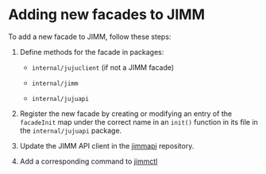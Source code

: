 # Adding new facades to JIMM

To add a new facade to JIMM, follow these steps:

1. Define methods for the facade in packages:
      - `internal/jujuclient` (if not a JIMM facade)

      - `internal/jimm`

      - `internal/jujuapi`

2. Register the new facade by creating or modifying an entry of the `facadeInit` map under the correct name in an `init()` function in its file in the `internal/jujuapi` package.

3. Update the JIMM API client in the [jimmapi](https://github.com/canonical/jimmapi) repository.

4. Add a corresponding command to [jimmctl](/cmd/jimmctl)
